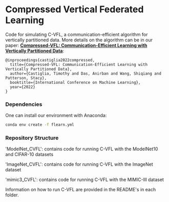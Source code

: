 # Compressed Vertical Federated Learning

Code for simulating C-VFL, a communication-efficient algorithm for vertically partitioned data.
More details on the algorithm can be in our paper: [**Compressed-VFL: Communication-Efficient Learning with Vertically
Partitioned Data**](https://arxiv.org/abs/2206.08330):

```
@inproceedings{castiglia2022compressed,
  title={Compressed-VFL: Communication-Efficient Learning with Vertically Partitioned Data},
  author={Castiglia, Timothy and Das, Anirban and Wang, Shiqiang and Patterson, Stacy},
  booktitle={International Conference on Machine Learning},
  year={2022}
}
```

### Dependencies
One can install our environment with Anaconda:
```bash
conda env create -f flearn.yml 
```

### Repository Structure
'ModelNet_CVFL': contains code for running C-VFL with the ModelNet10 and CIFAR-10 datasets

'ImageNet_CVFL': contains code for running C-VFL with the ImageNet dataset

'mimic3_CVFL': contains code for running C-VFL with the MIMIC-III dataset

Information on how to run C-VFL are provided in the README's in each folder.
